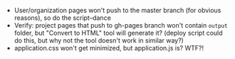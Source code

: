 * User/organization pages won't push to the master branch (for obvious reasons), so do the script–dance
* Verify: project pages that push to gh-pages branch won't contain `output` folder, but "Convert to HTML" tool will generate it? (deploy script could do this, but why not the tool doesn't work in similar way?)
* application.css won't get minimized, but application.js is? WTF?!
